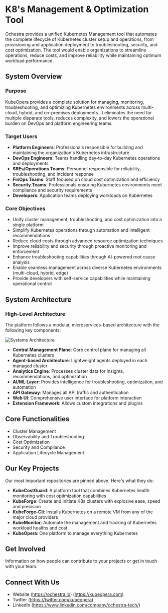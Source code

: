 # K8's Management & Optimization Tool 

Ochestra provides a unified Kubernetes Management tool that automates the complete lifecycle of Kubernetes cluster setup and operations, from provisioning and application deployment to troubleshooting, security, and cost optimization. The tool would enable organizations to streamline operations, reduce costs, and improve reliability while maintaining optimum workload performance.

## System Overview

### Purpose

KubeOpera provides a complete solution for managing, monitoring, troubleshooting, and optimizing Kubernetes environments across multi-cloud, hybrid, and on-premises deployments. It eliminates the need for multiple disparate tools, reduces complexity, and lowers the operational burden on DevOps and platform engineering teams.

### Target Users

- **Platform Engineers**: Professionals responsible for building and maintaining the organization's Kubernetes infrastructure
- **DevOps Engineers**: Teams handling day-to-day Kubernetes operations and deployments
- **SREs/Operations Teams**: Personnel responsible for reliability, troubleshooting, and incident response
- **FinOps Teams**: Staff focused on cloud cost optimization and efficiency
- **Security Teams**: Professionals ensuring Kubernetes environments meet compliance and security requirements
- **Developers**: Application teams deploying workloads on Kubernetes

### Core Objectives

- Unify cluster management, troubleshooting, and cost optimization into a single platform
- Simplify Kubernetes operations through automation and intelligent recommendations
- Reduce cloud costs through advanced resource optimization techniques
- Improve reliability and security through proactive monitoring and enforcement
- Enhance troubleshooting capabilities through AI-powered root cause analysis
- Enable seamless management across diverse Kubernetes environments (multi-cloud, hybrid, edge)
- Provide developers with self-service capabilities while maintaining operational control

## System Architecture

### High-Level Architecture

The platform follows a modular, microservices-based architecture with the following key components:

![Systems Architecture](https://github.com/ochestra-tech/ochestra.ai/blob/main/images/hla.svg "Ochestra's System Architecture")

- **Central Management Plane**: Core control plane for managing all Kubernetes clusters
- **Agent-based Architecture**: Lightweight agents deployed in each managed cluster
- **Analytics Engine**: Processes cluster data for insights, recommendations, and optimization
- **AI/ML Layer**: Provides intelligence for troubleshooting, optimization, and automation
- **API Gateway**: Manages all API traffic and authentication
- **Web UI**: Comprehensive user interface for platform interaction
- **Extension Framework**: Allows custom integrations and plugins

## Core Functionalities

- Cluster Management
- Observability and Troubleshooting
- Cost Optimization
- Security and Compliance
- Application Lifecycle Management

## Our Key Projects

Our most important repositories are pinned above. Here's what they do:

- **KubeCostGuard**: A platform tool that combines Kubernetes health monitoring with cost optimization capabilities
- **KubeForge**: Create and initiate K8s clusters with explosive ease, speed and precision
- **KubeForge-Cli**: Installs Kubernetes on a remote VM from any of the major cloud providers
- **KubeMonitor**: Automate the management and tracking of Kubernetes workload healths and cost
- **KubeOpera**: One platform to manage everything Kubernetes

## Get Involved

Information on how people can contribute to your projects or get in touch with your team.

## Connect With Us

- Website  (https://ochestra.io)
           (https://kubeopera.com)
- Twitter  (https://twitter.com/kubeopera)
- LinkedIn (https://www.linkedin.com/company/ochestra-tech/)
